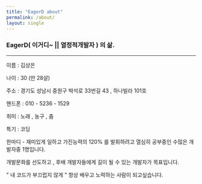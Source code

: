 ```yaml
---
title: "EagerD about"
permalink: /about/
layout: single
---
```


### EagerD( 이거디~ || 열정적개발자 ) 의 삶.

--------

이름 : 김상은

나이 : 30 (만 28살)

주소 : 경기도 성남시 중원구 박석로 33번길 43 , 하나빌라 101호 

핸드폰 : 010 - 5236 - 1529

취미 : 노래 , 농구 , 춤

특기 : 코딩

한마디 -
재미있게 일하고 가진능력의 120% 를 발휘하려고 열심히 공부중인 수많은 개발자중 1명입니다.

개발문화를 선도하고 , 후배 개발자들에게 길이 될 수 있는 개발자가 목표입니다.

" 내 코드가 부끄럽지 않게 " 항상 배우고 노력하는 사람이 되고싶습니다.
